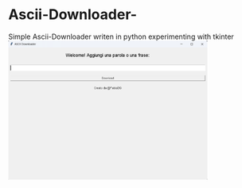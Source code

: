 # Ascii-Downloader-
Simple Ascii-Downloader writen in python experimenting with tkinter
<img src="Screenshot 2025-03-31 155228.png" alt="Descrizione" width="400">

